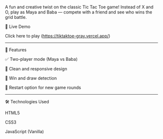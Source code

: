 A fun and creative twist on the classic Tic Tac Toe game! Instead of X and O, play as Maya and Baba — compete with a friend and see who wins the grid battle.

🔗 Live Demo

Click here to play (https://tiktaktoe-gray.vercel.app/)


---

📌 Features

✅ Two-player mode (Maya vs Baba)

🎨 Clean and responsive design

🏁 Win and draw detection

🔄 Restart option for new game rounds



---

🛠️ Technologies Used

HTML5

CSS3

JavaScript (Vanilla)
